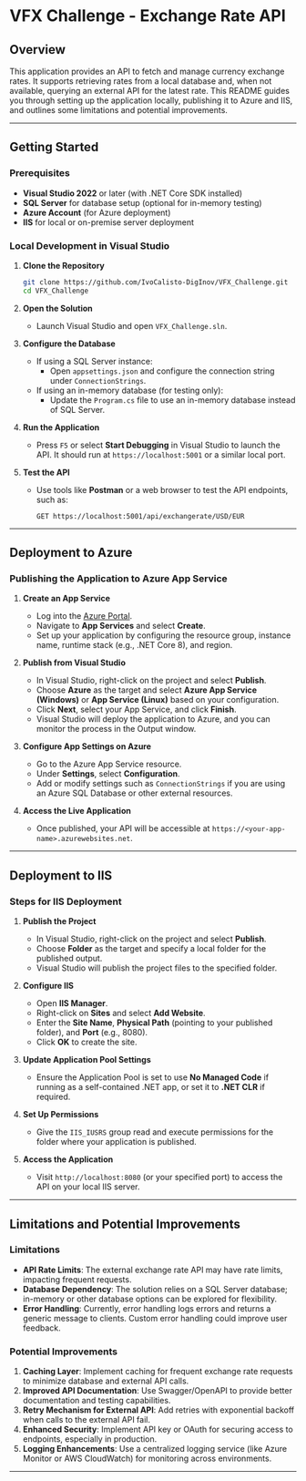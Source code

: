 
# VFX Challenge - Exchange Rate API

## Overview

This application provides an API to fetch and manage currency exchange rates. It supports retrieving rates from a local database and, when not available, querying an external API for the latest rate. This README guides you through setting up the application locally, publishing it to Azure and IIS, and outlines some limitations and potential improvements.

---

## Getting Started

### Prerequisites
- **Visual Studio 2022** or later (with .NET Core SDK installed)
- **SQL Server** for database setup (optional for in-memory testing)
- **Azure Account** (for Azure deployment)
- **IIS** for local or on-premise server deployment

### Local Development in Visual Studio

1. **Clone the Repository**
   ```bash
   git clone https://github.com/IvoCalisto-DigInov/VFX_Challenge.git
   cd VFX_Challenge
   ```

2. **Open the Solution**
   - Launch Visual Studio and open `VFX_Challenge.sln`.

3. **Configure the Database**
   - If using a SQL Server instance:
     - Open `appsettings.json` and configure the connection string under `ConnectionStrings`.
   - If using an in-memory database (for testing only):
     - Update the `Program.cs` file to use an in-memory database instead of SQL Server.

4. **Run the Application**
   - Press `F5` or select **Start Debugging** in Visual Studio to launch the API. It should run at `https://localhost:5001` or a similar local port.

5. **Test the API**
   - Use tools like **Postman** or a web browser to test the API endpoints, such as:
     ```
     GET https://localhost:5001/api/exchangerate/USD/EUR
     ```

---

## Deployment to Azure

### Publishing the Application to Azure App Service

1. **Create an App Service**
   - Log into the [Azure Portal](https://portal.azure.com).
   - Navigate to **App Services** and select **Create**.
   - Set up your application by configuring the resource group, instance name, runtime stack (e.g., .NET Core 8), and region.

2. **Publish from Visual Studio**
   - In Visual Studio, right-click on the project and select **Publish**.
   - Choose **Azure** as the target and select **Azure App Service (Windows)** or **App Service (Linux)** based on your configuration.
   - Click **Next**, select your App Service, and click **Finish**.
   - Visual Studio will deploy the application to Azure, and you can monitor the process in the Output window.

3. **Configure App Settings on Azure**
   - Go to the Azure App Service resource.
   - Under **Settings**, select **Configuration**.
   - Add or modify settings such as `ConnectionStrings` if you are using an Azure SQL Database or other external resources.

4. **Access the Live Application**
   - Once published, your API will be accessible at `https://<your-app-name>.azurewebsites.net`.

---

## Deployment to IIS

### Steps for IIS Deployment

1. **Publish the Project**
   - In Visual Studio, right-click on the project and select **Publish**.
   - Choose **Folder** as the target and specify a local folder for the published output.
   - Visual Studio will publish the project files to the specified folder.

2. **Configure IIS**
   - Open **IIS Manager**.
   - Right-click on **Sites** and select **Add Website**.
   - Enter the **Site Name**, **Physical Path** (pointing to your published folder), and **Port** (e.g., 8080).
   - Click **OK** to create the site.

3. **Update Application Pool Settings**
   - Ensure the Application Pool is set to use **No Managed Code** if running as a self-contained .NET app, or set it to **.NET CLR** if required.

4. **Set Up Permissions**
   - Give the `IIS_IUSRS` group read and execute permissions for the folder where your application is published.

5. **Access the Application**
   - Visit `http://localhost:8080` (or your specified port) to access the API on your local IIS server.

---

## Limitations and Potential Improvements

### Limitations
- **API Rate Limits**: The external exchange rate API may have rate limits, impacting frequent requests.
- **Database Dependency**: The solution relies on a SQL Server database; in-memory or other database options can be explored for flexibility.
- **Error Handling**: Currently, error handling logs errors and returns a generic message to clients. Custom error handling could improve user feedback.

### Potential Improvements
1. **Caching Layer**: Implement caching for frequent exchange rate requests to minimize database and external API calls.
2. **Improved API Documentation**: Use Swagger/OpenAPI to provide better documentation and testing capabilities.
3. **Retry Mechanism for External API**: Add retries with exponential backoff when calls to the external API fail.
4. **Enhanced Security**: Implement API key or OAuth for securing access to endpoints, especially in production.
5. **Logging Enhancements**: Use a centralized logging service (like Azure Monitor or AWS CloudWatch) for monitoring across environments.

---
